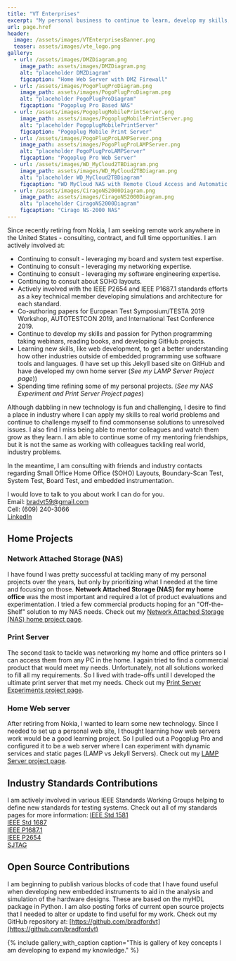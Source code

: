 ```yaml
---
title: "VT Enterprises"
excerpt: "My personal business to continue to learn, develop my skills, mentor, advise and consult on special industry topics, and make an impact on industry and those around me."
url: page.href
header:
  image: /assets/images/VTEnterprisesBanner.png
  teaser: assets/images/vte_logo.png
gallery:
  - url: /assets/images/DMZDiagram.png
    image_path: assets/images/DMZDiagram.png
    alt: "placeholder DMZDiagram"
    figcaption: "Home Web Server with DMZ Firewall"
  - url: /assets/images/PogoPlugProDiagram.png
    image_path: assets/images/PogoPlugProDiagram.png
    alt: "placeholder PogoPlugProDiagram"
    figcaption: "Pogoplug Pro Based NAS"
  - url: /assets/images/PogoplugMobilePrintServer.png
    image_path: assets/images/PogoplugMobilePrintServer.png
    alt: "placeholder PogoplugMobilePrintServer"
    figcaption: "Pogoplug Mobile Print Server"
  - url: /assets/images/PogoPlugProLAMPServer.png
    image_path: assets/images/PogoPlugProLAMPServer.png
    alt: "placeholder PogoPlugProLAMPServer"
    figcaption: "Pogoplug Pro Web Server"
  - url: /assets/images/WD_MyCloud2TBDiagram.png
    image_path: assets/images/WD_MyCloud2TBDiagram.png
    alt: "placeholder WD_MyCloud2TBDiagram"
    figcaption: "WD MyCloud NAS with Remote Cloud Access and Automatic Backup"
  - url: /assets/images/CiragoNS2000Diagram.png
    image_path: assets/images/CiragoNS2000Diagram.png
    alt: "placeholder CiragoNS2000Diagram"
    figcaption: "Cirago NS-2000 NAS"
---
```

Since recently retiring from Nokia, I am seeking remote work anywhere in the United States - consulting, contract, and full time opportunities.  I am actively involved at:
+ Continuing to consult - leveraging my board and system test expertise.
+ Continuing to consult - leveraging my networking expertise.
+ Continuing to consult - leveraging my software engineering expertise.
+ Continuing to consult  about SOHO layouts.
+ Actively involved with the IEEE P2654 and IEEE P1687.1 standards efforts as a key technical member developing simulations and architecture for each standard.
+ Co-authoring papers for European Test Symposium/TESTA 2019 Workshop, AUTOTESTCON 2019, and International Test Conference 2019.
+ Continue to develop my skills and passion for Python programming taking webinars, reading books, and developing GitHub projects.
+ Learning new skills, like web development, to get a better understanding how other industries outside of embedded programming use software tools and languages.  (I have set up this Jekyll based site on GitHub and have developed my own home server (*See my LAMP Server Project page*))
+ Spending time refining some of my personal projects. (*See my NAS Experiment and Print Server Project pages*)

Although dabbling in new technology is fun and challenging, I desire to find a place in industry where I can apply my skills to real world problems and continue to challenge myself to find commonsense solutions to unresolved issues.  I also find I miss being able to mentor colleagues and watch them grow as they learn.  I am able to continue some of my mentoring friendships, but it is not the same as working with colleagues tackling real world, industry problems.

In the meantime, I am consulting with friends and industry contacts regarding Small Office Home Office (SOHO) Layouts, Boundary-Scan Test, System Test, Board Test, and embedded instrumentation.

I would love to talk to you about work I can do for you.<br>
Email: [bradvt59@gmail.com](mailto:bradvt59@gmail.com)<br>
Cell: (609) 240-3066<br>
[LinkedIn](https://www.linkedin.com/in/bradfordgvantreuren)

## Home Projects
### Network Attached Storage (NAS)
I have found I was pretty successful at tackling many of my personal projects over the years, but only by prioritizing what I needed at the time and focusing on those.  **Network Attached Storage (NAS) for my home office** was the most important and required a lot of product evaluations and experimentation.  I tried a few commercial products hoping for an "Off-the-Shelf" solution to my NAS needs.  Check out my [Network Attached Storage (NAS) home project page](/home_projects/NASExperiment/index.html).
### Print Server
The second task to tackle was networking my home and office printers so I can access them from any PC in the home. I again tried to find a commercial product that would meet my needs.  Unfortunately, not all solutions worked to fill all my requirements.  So I lived with trade-offs until I developed the ultimate print server that met my needs.  Check out my [Print Server Experiments project page](/home_projects/PrintServer/index.html).
### Home Web server
After retiring from Nokia, I wanted to learn some new technology.  Since I needed to set up a personal web site, I thought learning how web servers work would be a good learning project.  So I pulled out a Pogoplug Pro and configured it to be a web server where I can experiment with dynamic services and static pages (LAMP vs Jekyll Servers).  Check out my [LAMP Server project page](/home_projects/LAMPServer/index.html).

## Industry Standards Contributions
I am actively involved in various IEEE Standards Working Groups helping to define new standards for testing systems.  Check out all of my standards pages for more information:
[IEEE Std 1581](/standards/IEEE_1581/index.html)<br>
[IEEE Std 1687](/standards/IEEE_1687_IJTAG/index.html)<br>
[IEEE P1687.1](/standards/IEEE_P1687_1/index.html)<br>
[IEEE P2654](/standards/IEEE_P2654_STAM/index.html)<br>
[SJTAG](/standards/SJTAG/index.html)

## Open Source Contributions
I am beginning to publish various blocks of code that I have found useful when developing new embedded instruments to aid in the analysis and simulation of the hardware designs.  These are based on the myHDL package in Python.  I am also posting forks of current open source projects that I needed to alter or update to find useful for my work.  Check out my GitHub repository at:
[https://github.com/bradfordvt](https://github.com/bradfordvt)

{% include gallery_with_caption caption="This is gallery of key concepts I am developing to expand my knowledge." %}
